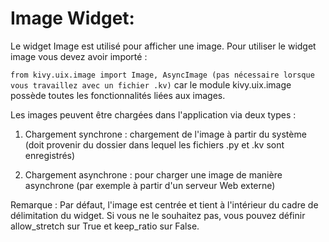 # Image Widget:

Le widget Image est utilisé pour afficher une image. Pour utiliser le widget image vous devez avoir importé : 

```from kivy.uix.image import Image, AsyncImage (pas nécessaire lorsque vous travaillez avec un fichier .kv)```
car le module kivy.uix.image possède toutes les fonctionnalités liées aux images.

Les images peuvent être chargées dans l'application via deux types :

1. Chargement synchrone : chargement de l'image à partir du système (doit provenir du dossier dans lequel les fichiers .py et .kv sont enregistrés) 

2. Chargement asynchrone : pour charger une image de manière asynchrone (par exemple à partir d'un serveur Web externe) 

Remarque : Par défaut, l'image est centrée et tient à l'intérieur du cadre de délimitation du widget. Si vous ne le souhaitez pas, vous pouvez définir allow_stretch sur True et keep_ratio sur False. 
